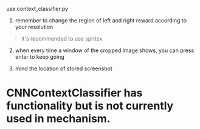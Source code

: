 use context_classifier.py

1. remember to change the region of left and right reward according to your resolution
> it's recommended to use spritex

2. when every time a window of the cropped image shows, you can press enter to keep going

3. mind the location of stored screenshot


# CNNContextClassifier has functionality but is not currently used in mechanism.